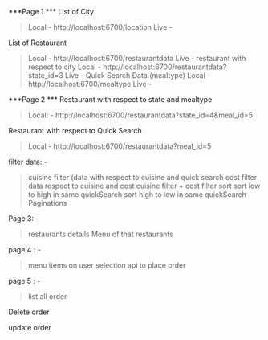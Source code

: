 ***Page 1 ***
List of City 
>    Local - http://localhost:6700/location
>    Live - 

List of Restaurant
>    Local - http://localhost:6700/restaurantdata
>    Live - 
restaurant with respect to city
>    Local - http://localhost:6700/restaurantdata?state_id=3
>    Live - 
Quick Search Data (mealtype)
>    Local - http://localhost:6700/mealtype
>    Live -


***Page 2 ***
Restaurant with respect to state and mealtype
> Local: - http://localhost:6700/restaurantdata?state_id=4&meal_id=5

Restaurant with respect to Quick Search
> Local - http://localhost:6700/restaurantdata?meal_id=5

filter data: - 
> cuisine filter (data with respect to cuisine and quick search
> cost filter
> data respect to cuisine and cost cuisine filter + cost filter
> sort sort low to high in same quickSearch
> sort high to low in same quickSearch
> Paginations

Page 3: -
> restaurants details
> Menu of that restaurants 

page 4 : -
> menu items on user selection
> api to place order

page 5 : -
> list all order 

Delete order

update order
